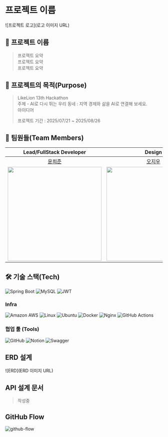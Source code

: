 # 프로젝트 이름

![프로젝트 로고](로고 이미지 URL)


## 🥔 프로젝트 이름

> 프로젝트 요약</br>
> 프로젝트 요약</br>
> 프로젝트 요약

## 🎯 프로젝트의 목적(Purpose)

> LikeLion 13th Hackathon</br>
> 주제 - AI로 다시 뛰는 우리 동네 : 지역 경제와 삶을 AI로 연결해 보세요.</br>
> 아이디어</br>
>
> 프로젝트 기간 : 2025/07/21 ~ 2025/08/26

## 🤩 팀원들(Team Members)

|                                     Lead/FullStack Developer                                    |                                               Design                                               |                                       FE Developer                                      |                                     BE Developer                                    |
|:-------------------------------------------------------------------------------:|:-------------------------------------------------------------------------------------------------------:|:------------------------------------------------------------------------------:|:--------------------------------------------------------------------------:|
|                       [윤희준](https://github.com/uni-j-uni)                      |                       [오지우](https://github.com/uni-j-uni)                      |                   [신채린](https://github.com/shinchaerin79)                  |                        [금시언](https://github.com/silversieon)                        |
| <img src="https://avatars.githubusercontent.com/u/118972548?v=4" width="300" height="300" /> | <img src="https://avatars.githubusercontent.com/u/118972548?v=4" width="300" height="300" /> | <img src="https://avatars.githubusercontent.com/u/166346480?v=4" width="300" height="300" /> | <img src="https://avatars.githubusercontent.com/u/172238270?v=4" width="300" height="300" /> |

## 🛠️ 기술 스택(Tech)
![Spring Boot](https://img.shields.io/badge/springboot-6DB33F?style=for-the-badge&logo=springboot&logoColor=white)
![MySQL](https://img.shields.io/badge/mysql-4479A1.svg?style=for-the-badge&logo=mysql&logoColor=white)
![JWT](https://img.shields.io/badge/JWT-black?style=for-the-badge&logo=JSON%20web%20tokens)

### Infra
![Amazon AWS](https://img.shields.io/badge/AmazonAWS-f7f7f7?style=for-the-badge&logo=AmazonAWS&logoColor=f89400)
![Linux](https://img.shields.io/badge/Linux-FCC624?style=for-the-badge&logo=linux&logoColor=black)
![Ubuntu](https://img.shields.io/badge/Ubuntu-E95420?style=for-the-badge&logo=ubuntu&logoColor=white)
![Docker](https://img.shields.io/badge/docker-%230db7ed.svg?style=for-the-badge&logo=docker&logoColor=white)
![Nginx](https://img.shields.io/badge/nginx-%23009639.svg?style=for-the-badge&logo=nginx&logoColor=white)
![GitHub Actions](https://img.shields.io/badge/github%20actions-%232671E5.svg?style=for-the-badge&logo=githubactions&logoColor=white)

### 협업 툴 (Tools)
![GitHub](https://img.shields.io/badge/github-%23121011.svg?style=for-the-badge&logo=github&logoColor=white)
![Notion](https://img.shields.io/badge/Notion-%23000000.svg?style=for-the-badge&logo=notion&logoColor=white)
![Swagger](https://img.shields.io/badge/-Swagger-%23Clojure?style=for-the-badge&logo=swagger&logoColor=white)

## ERD 설계
![ERD](ERD 이미지 URL)

## API 설계 문서
> 작성중

## GitHub Flow
![github-flow](https://i.ibb.co/p3Gfnvs/Kakao-Talk-20241115-230442579-01.png)
